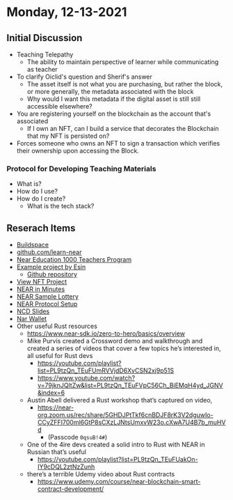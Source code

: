 # Monday, 12-13-2021


## Initial Discussion
* Teaching Telepathy
    * The ability to maintain perspective of learner while communicating as teacher
* To clarify Oiclid's question and Sherif's answer
    * The asset itself is not what you are purchasing, but rather the block, or more generally, the metadata associated with the block
    * Why would I want this metadata if the digital asset is still still accessible elsewhere?
* You are registering yourself on the blockchain as the account that's associated
    * If I own an NFT, can I build a service that decorates the Blockchain that my NFT is persisted on?
* Forces someone who owns an NFT to sign a transaction which verifies their ownership upon accessing the Block.

### Protocol for Developing Teaching Materials
* What is?
* How do I use?
* How do I create?
    * What is the tech stack?

## Reserach Items
* [Buildspace](https://buildspace.so/)
* [github.com/learn-near](github.com/learn-near)
* [Near Education 1000 Teachers Program](https://near.org/blog/near-education-1000-teachers-program/)
* [Example project by Esin](https://near-pin.herokuapp.com/)
    * [Github repository](https://github.com/eadsoy/NEAR-L2-Near-Pin)
* [View NFT Project](https://near.org/blog/near-education-1000-teachers-program/)
* [NEAR in Minutes](https://near-in-minutes.com/)
* [NEAR Sample Lottery](https://buildspace.so/)
* [NEAR Protocol Setup](https://docs.near.org/docs/tools/near-cli#setup)
* [NCD Slides](https://docs.google.com/presentation/d/1a7fVnVjn1u29C1T30DAv6pJmb4YlnvAzenFZHQoTUSI/edit)
* [Nar Wallet](https://narwallets.com/)
* Other useful Rust resources
    * https://www.near-sdk.io/zero-to-hero/basics/overview 
    * Mike Purvis created a Crossword demo and walkthrough and created a series of videos that cover a few topics he’s interested in, all useful for Rust devs
        * https://youtube.com/playlist?list=PL9tzQn_TEuFUmRVVjdD6XvCSN2xj9p51S
        * https://www.youtube.com/watch?v=79jknJQltZw&list=PL9tzQn_TEuFVpC56Ch_BiEMqH4yd_JGNV&index=6 
    * Austin Abell delivered a Rust workshop that’s captured on video,
        * https://near-org.zoom.us/rec/share/5GHDJPtTkf6cnBDJF8rK3V2dguwIo-CCyZFFI700ml6GtP8sCXzLJNtsUmxvW23o.cXwA7U4B7b_muHVd
            * (Passcode `0qsuB!4#`)
    * One of the 4ire devs created a solid intro to Rust with NEAR in Russian that’s useful
        * https://youtube.com/playlist?list=PL9tzQn_TEuFUakOn-IY9cDQL2ztNzZunh 
    * there’s a terrible Udemy video about Rust contracts
        * https://www.udemy.com/course/near-blockchain-smart-contract-development/ 